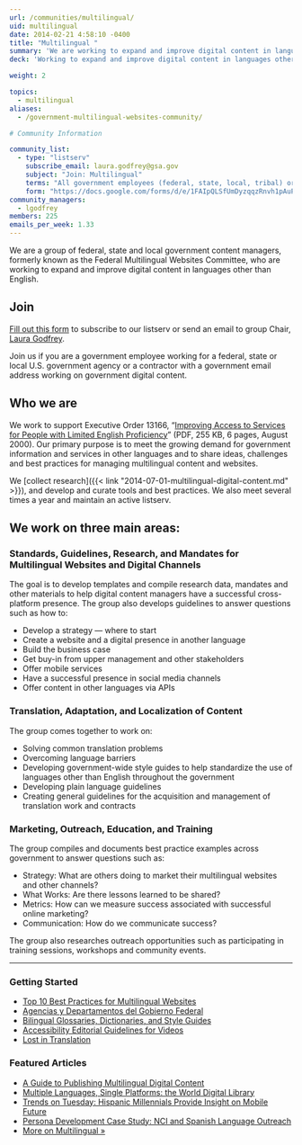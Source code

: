 ```yaml
---
url: /communities/multilingual/
uid: multilingual
date: 2014-02-21 4:58:10 -0400
title: "Multilingual "
summary: 'We are working to expand and improve digital content in languages other than English.'
deck: 'Working to expand and improve digital content in languages other than English.'

weight: 2

topics:
  - multilingual
aliases:
  - /government-multilingual-websites-community/

# Community Information

community_list:
  - type: "listserv"
    subscribe_email: laura.godfrey@gsa.gov
    subject: "Join: Multilingual"
    terms: "All government employees (federal, state, local, tribal) or contractors with a .gov or .mil email address are eligible to join."
    form: "https://docs.google.com/forms/d/e/1FAIpQLSfUmDyzqqzRnvh1pAuPzZsYg-3BIwT7H6xVt-c7r4eHfjum_A/viewform?formkey=dHI0aTEwWXh2NURMR0gzR3ozVlJ2T2c6MQ"
community_managers:
  - lgodfrey
members: 225
emails_per_week: 1.33
---
```


We are a group of federal, state and local government content managers, formerly known as the Federal Multilingual Websites Committee, who are working to expand and improve digital content in languages other than English.

## Join

[Fill out this form](https://docs.google.com/spreadsheet/viewform?formkey=dHI0aTEwWXh2NURMR0gzR3ozVlJ2T2c6MQ) to subscribe to our listserv or send an email to group Chair, [Laura Godfrey](mailto:laura.godfrey@gsa.gov).

Join us if you are a government employee working for a federal, state or local U.S. government agency or a contractor with a government email address working on government digital content.

## Who we are

We work to support Executive Order 13166, “[Improving Access to Services for People with Limited English Proficiency](http://www.justice.gov/crt/about/cor/Pubs/eolep.pdf)” (PDF, 255 KB, 6 pages, August 2000). Our primary purpose is to meet the growing demand for government information and services in other languages and to share ideas, challenges and best practices for managing multilingual content and websites.

We [collect research]({{< link "2014-07-01-multilingual-digital-content.md" >}}), and develop and curate tools and best practices. We also meet several times a year and maintain an active listserv.



## We work on three main areas:

### Standards, Guidelines, Research, and Mandates for Multilingual Websites and Digital Channels

The goal is to develop templates and compile research data, mandates and other materials to help digital content managers have a successful cross-platform presence. The group also develops guidelines to answer questions such as how to:

  * Develop a strategy — where to start
  * Create a website and a digital presence in another language
  * Build the business case
  * Get buy-in from upper management and other stakeholders
  * Offer mobile services
  * Have a successful presence in social media channels
  * Offer content in other languages via APIs

### Translation, Adaptation, and Localization of Content

The group comes together to work on:

  * Solving common translation problems
  * Overcoming language barriers
  * Developing government-wide style guides to help standardize the use of languages other than English throughout the government
  * Developing plain language guidelines
  * Creating general guidelines for the acquisition and management of translation work and contracts

### Marketing, Outreach, Education, and Training

The group compiles and documents best practice examples across government to answer questions such as:

  * Strategy: What are others doing to market their multilingual websites and other channels?
  * What Works: Are there lessons learned to be shared?
  * Metrics: How can we measure success associated with successful online marketing?
  * Communication: How do we communicate success?

The group also researches outreach opportunities such as participating in training sessions, workshops and community events.

---

### Getting Started
- [Top 10 Best Practices for Multilingual Websites](https://www.digitalgov.gov/resources/top-10-best-practices-for-multilingual-websites/)
- [Agencias y Departamentos del Gobierno Federal](https://gobierno.usa.gov/agencias-federales/a)
- [Bilingual Glossaries, Dictionaries, and Style Guides](https://www.digitalgov.gov/resources/bilingual-glossaries-dictionaries-style-guides/)
- [Accessibility Editorial Guidelines for Videos](https://www.digitalgov.gov/2012/08/01/accessibility-editorial-guidelines-for-youtube/)
- [Lost in Translation](https://www.digitalgov.gov/2012/10/01/automated-translation-good-solution-or-not/)

### Featured Articles
- [A Guide to Publishing Multilingual Digital Content](https://www.digitalgov.gov/2014/07/01/multilingual-digital-content/)
- [Multiple Languages, Single Platforms: the World Digital Library](https://www.digitalgov.gov/2015/04/09/multiple-languages-single-platforms-the-world-digital-library/)
- [Trends on Tuesday: Hispanic Millennials Provide Insight on Mobile Future](https://www.digitalgov.gov/2014/05/27/trends-on-tuesday-hispanic-millennials-provide-insight-on-mobile-future/)
- [Persona Development Case Study: NCI and Spanish Language Outreach](https://www.digitalgov.gov/2015/03/02/persona-development-case-study-nci-and-spanish-language-outreach/)
- [More on Multilingual »](https://www.digitalgov.gov/tag/multilingual/)
